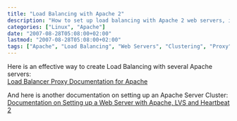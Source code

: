 ```yaml
---
title: "Load Balancing with Apache 2"
description: "How to set up load balancing with Apache 2 web servers, including proxy balancer module and clustering configuration."
categories: ["Linux", "Apache"]
date: "2007-08-28T05:08:00+02:00"
lastmod: "2007-08-28T05:08:00+02:00"
tags: ["Apache", "Load Balancing", "Web Servers", "Clustering", "Proxy", "Network", "Servers"]
---
```


Here is an effective way to create Load Balancing with several Apache servers:  
[Load Balancer Proxy Documentation for Apache](../../../static/pdf/apache_mod_proxy_balancer.pdf)

And here is another documentation on setting up an Apache Server Cluster:  
[Documentation on Setting up a Web Server with Apache, LVS and Heartbeat 2](../../../static/pdf/setup_web_server_cluster.pdf)
